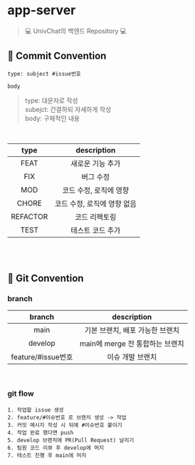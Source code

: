 # app-server
> 💻 UnivChat의 백엔드 Repository 💻 

## 📌 Commit Convention
```
type: subject #issue번호

body
```
> type: 대문자로 작성 </br>
subejct: 간결하되 자세하게 작성 </br>
body: 구체적인 내용

</br>

|type|description|
|:---:|:---:|
|FEAT|새로운 기능 추가|
|FIX|버그 수정|
|MOD|코드 수정, 로직에 영향|
|CHORE|코드 수정, 로직에 영향 없음|
|REFACTOR|코드 리팩토링|
|TEST|테스트 코드 추가|



</br></br>

## 📌 Git Convention
### branch
|branch|description|
|:---:|:---:|
|main|기본 브랜치, 배포 가능한 브랜치|
|develop|main에 merge 전 통합하는 브랜치|
|feature/#issue번호|이슈 개발 브랜치|

</br>

### git flow
```
1. 작업할 issue 생성
2. feature/#이슈번호 로 브랜치 생성 -> 작업
3. 커밋 메시지 작성 시 뒤에 #이슈번호 붙이기
4. 작업 완료 했다면 push
5. develop 브랜치에 PR(Pull Request) 날리기
6. 팀원 코드 리뷰 후 develop에 머지
7. 테스트 진행 후 main에 머지
```
